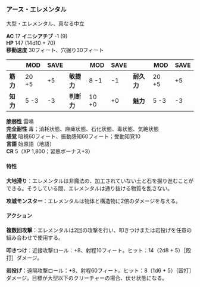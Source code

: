 ### アース・エレメンタル
大型・エレメンタル、真なる中立

**AC** 17 **イニシアチブ** -1 (9)  
**HP** 147 (14d10 + 70)  
**移動速度** 30フィート、穴掘り30フィート

|      | MOD | SAVE |      | MOD | SAVE |      | MOD | SAVE |
|------|-----|------|------|-----|------|------|-----|------|
| **筋力** | 20 +5 | +5 | **敏捷力** | 8 -1 | -1 | **耐久力** | 20 +5 | +5 |
| **知力** | 5 -3 | -3 | **判断力** | 10 +0 | +0 | **魅力** | 5 -3 | -3 |

**脆弱性** 雷鳴  
**完全耐性** 毒；消耗状態、麻痺状態、石化状態、毒状態、気絶状態  
**感覚** 暗視60フィート、振動感知60フィート；受動知覚10  
**言語** 始原語（地語）  
**CR** 5（XP 1,800；習熟ボーナス+3）

#### 特性

**大地滑り**：エレメンタルは非魔法の、加工されていない土と石を掘り進むことができる。そうしている間、エレメンタルは通り抜ける物質を乱さない。

**攻城モンスター**：エレメンタルは物体と構造物に2倍のダメージを与える。

#### アクション

**複数回攻撃**：エレメンタルは2回の攻撃を行い、叩きつけまたは岩投げを任意の組み合わせで使用する。

**叩きつけ**：近接攻撃ロール：+8、射程10フィート。ヒット：14（2d8 + 5）［殴打］ダメージ。

**岩投げ**：遠隔攻撃ロール：+8、射程60フィート。ヒット：8（1d6 + 5）［殴打］ダメージ。目標が大型以下のクリーチャーの場合、伏せ状態になる。